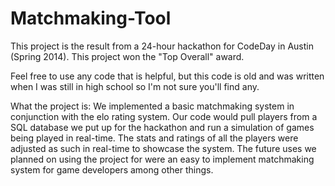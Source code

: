 # Matchmaking-Tool

This project is the result from a 24-hour hackathon for CodeDay in Austin (Spring 2014).
This project won the "Top Overall" award.

Feel free to use any code that is helpful, but this code is old and was written when I was still in high school so I'm not sure you'll find any.

What the project is:
We implemented a basic matchmaking system in conjunction with the elo rating system.
Our code would pull players from a SQL database we put up for the hackathon and run a simulation of games being played in real-time.
The stats and ratings of all the players were adjusted as such in real-time to showcase the system.
The future uses we planned on using the project for were an easy to implement matchmaking system for game developers among other things.
